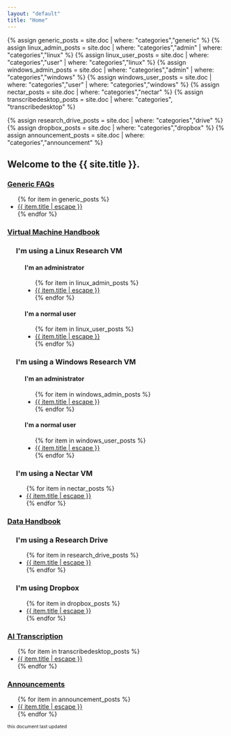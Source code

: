 ```yaml
---
layout: "default"
title: "Home"
---
```

{% assign generic_posts = site.doc | where: "categories","generic" %}
{% assign linux_admin_posts = site.doc | where: "categories","admin" | where: "categories","linux" %}
{% assign linux_user_posts = site.doc | where: "categories","user" | where: "categories","linux" %}
{% assign windows_admin_posts = site.doc | where: "categories","admin" | where: "categories","windows" %}
{% assign windows_user_posts = site.doc | where: "categories","user" | where: "categories","windows" %}
{% assign nectar_posts = site.doc | where: "categories","nectar" %}
{% assign transcribedesktop_posts = site.doc | where: "categories", "transcribedesktop" %}

{% assign research_drive_posts = site.doc | where: "categories","drive" %}
{% assign dropbox_posts = site.doc | where: "categories","dropbox" %}
{% assign announcement_posts = site.doc | where: "categories","announcement" %}


## Welcome to the {{ site.title }}.

<div id="outer">
  <h3><u> Generic FAQs </u></h3>
  <div id="generic">
    <ul>
    {% for item in generic_posts %}
      <li> <a href="{{ item.url | relative_url}}">{{ item.title | escape }}</a></li>
    {% endfor %}
    </ul>
  </div>
  <h3><u>Virtual Machine Handbook</u></h3>
  <div style="margin-left:20px;" id="vmhandbook">
    <h3>I'm using a <b>Linux</b> Research VM</h3>
    <div class="expandable" id="doclinux" style="margin-left:20px;">
      <div>
        <h4>I'm an administrator</h4>
        <ul>
        {% for item in linux_admin_posts %}
          <li> <a href="{{ item.url | relative_url}}">{{ item.title | escape }}</a></li>
        {% endfor %}
        </ul>
        <h4>I'm a normal user</h4>
        <ul>
        {% for item in linux_user_posts %}
          <li> <a href="{{ item.url | relative_url}}">{{ item.title | escape }}</a></li>
        {% endfor %}
        </ul>
      </div>
    </div>

  <h3>I'm using a <b>Windows</b> Research VM</h3>
  <div class="expandable" id="docwindows" style="margin-left:20px;">
    <div>
      <h4>I'm an administrator</h4>
      <ul>
      {% for item in windows_admin_posts %}
        <li> <a href="{{ item.url | relative_url}}">{{ item.title | escape }}</a></li>
      {% endfor %}
      </ul>
      <h4>I'm a normal user</h4>
      <ul>
      {% for item in windows_user_posts %}
        <li> <a href="{{ item.url | relative_url}}">{{ item.title | escape }}</a></li>
      {% endfor %}
      </ul>
    </div>
  </div>

  <h3>I'm using a <b>Nectar</b> VM</h3>
  <div class="expandable" id="docnectar">
    <ul>
    {% for item in nectar_posts %}
      <li> <a href="{{ item.url | relative_url}}">{{ item.title | escape }}</a></li>
    {% endfor %}
    </ul>
  </div>
  </div>



  <h3><u>Data Handbook</u></h3>
    <div style="margin-left:20px;" id="datahandbook">
      <h3>I'm using a <b>Research Drive</b> </h3>
      <div class="expandable" id="docdrive">
        <div>
          <ul>
          {% for item in research_drive_posts %}
            <li> <a href="{{ item.url | relative_url}}">{{ item.title | escape }}</a></li>
          {% endfor %}
          </ul>
        </div>
      </div>

  <h3>I'm using <b>Dropbox</b></h3>
  <div class="expandable" id="docdropbox">
    <ul>
    {% for item in dropbox_posts %}
      <li> <a href="{{ item.url | relative_url}}">{{ item.title | escape }}</a></li>
    {% endfor %}
    </ul>
  </div>
  </div>

  <h3><u>AI Transcription</u></h3>
    <div id="transcribedesktop">
      <ul>
      {% for item in transcribedesktop_posts %}
        <li> <a href="{{ item.url | relative_url}}">{{ item.title | escape }}</a></li>
      {% endfor %}
      </ul>
    </div>

  <h3><u> Announcements </u></h3>
  <div id="generic">
    <ul>
    {% for item in announcement_posts %}
      <li> <a href="{{ item.url | relative_url}}">{{ item.title | escape }}</a></li>
    {% endfor %}
    </ul>
  </div>

  </div>

<aside style="font-size: 8pt;"> this document last updated <span id="last_updated"> </span></aside>



<script src="{{ "/assets/jquery.collapse.js" | absolute_url }}"></script>

<script>

  jQuery(document).ready(function($) {
    // find parent div of the current hash and open it
    $(location.hash).parent().slideDown(200);
    $(location.hash).slideDown(200);
  });

  function div_open() {
    this.slideDown(200);
  };
  function div_close() {
    this.slideUp(200);
  };

  new jQueryCollapse($("#outer"), {
    open: div_open,
    close: div_close,
    query: 'h3'
  });

  $("#outer").bind("opened", function(e, section) {
    location.hash = section.$details[0].id;
  });

  // new jQueryCollapse($("#doclinux"), {
  //   open: div_open,
  //   close: div_close,
  //   query: 'div h4'
  // });

  // new jQueryCollapse($("#docwindows"), {
  //   open: div_open,
  //   close: div_close,
  //   query: 'div h4'
  // });
  document.getElementById("last_updated").textContent = new Date(document.lastModified).toLocaleDateString('en-nz');


</script>
